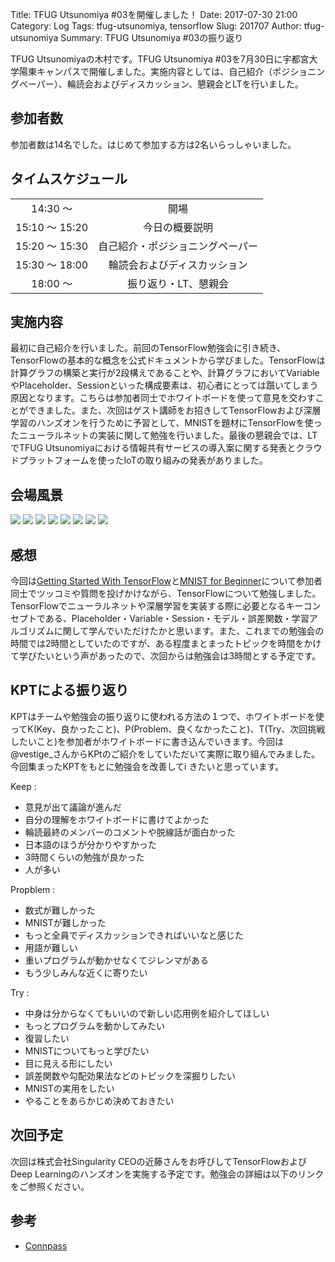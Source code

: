 Title: TFUG Utsunomiya #03を開催しました！
Date: 2017-07-30 21:00
Category: Log
Tags: tfug-utsunomiya, tensorflow
Slug: 201707
Author: tfug-utsunomiya
Summary: TFUG Utsunomiya #03の振り返り

TFUG Utsunomiyaの木村です。TFUG Utsunomiya #03を7月30日に宇都宮大学陽東キャンパスで開催しました。実施内容としては、自己紹介（ポジショニングペーパー）、輪読会およびディスカッション、懇親会とLTを行いました。

## 参加者数

参加者数は14名でした。はじめて参加する方は2名いらっしゃいました。

## タイムスケジュール

|||
|:-:|:-:|
|14:30 〜 |開場|
|15:10 〜 15:20|今日の概要説明|
|15:20 〜 15:30|自己紹介・ポジショニングペーパー|
|15:30 〜 18:00|輪読会およびディスカッション|
|18:00 〜 |振り返り・LT、懇親会|

## 実施内容

最初に自己紹介を行いました。前回のTensorFlow勉強会に引き続き、TensorFlowの基本的な概念を公式ドキュメントから学びました。TensorFlowは計算グラフの構築と実行が2段構えであることや、計算グラフにおいてVariableやPlaceholder、Sessionといった構成要素は、初心者にとっては躓いてしまう原因となります。こちらは参加者同士でホワイトボードを使って意見を交わすことができました。また、次回はゲスト講師をお招きしてTensorFlowおよび深層学習のハンズオンを行うために予習として、MNISTを題材にTensorFlowを使ったニューラルネットの実装に関して勉強を行いました。最後の懇親会では、LTでTFUG Utsunomiyaにおける情報共有サービスの導入案に関する発表とクラウドプラットフォームを使ったIoTの取り組みの発表がありました。

## 会場風景

![](/images/2017-07-30-01.jpg)
![](/images/2017-07-30-02.jpg)
![](/images/2017-07-30-03.jpg)
![](/images/2017-07-30-04.jpg)
![](/images/2017-07-30-05.jpg)
![](/images/2017-07-30-06.jpg)
![](/images/2017-07-30-07.jpg)
![](/images/2017-07-30-08.jpg)

## 感想

今回は[Getting Started With TensorFlow]()と[MNIST for Beginner]()について参加者同士でツッコミや質問を投げかけながら、TensorFlowについて勉強しました。TensorFlowでニューラルネットや深層学習を実装する際に必要となるキーコンセプトである、Placeholder・Variable・Session・モデル・誤差関数・学習アルゴリズムに関して学んでいただけたかと思います。また、これまでの勉強会の時間では2時間としていたのですが、ある程度まとまったトピックを時間をかけて学びたいという声があったので、次回からは勉強会は3時間とする予定です。

## KPTによる振り返り

KPTはチームや勉強会の振り返りに使われる方法の１つで、ホワイトボードを使ってK(Key、良かったこと)、P(Problem、良くなかったこと)、T(Try、次回挑戦したいこと)を参加者がホワイトボードに書き込んでいきます。今回は@vestige_さんからKPtのご紹介をしていただいて実際に取り組んでみました。今回集まったKPTをもとに勉強会を改善してi
きたいと思っています。

Keep :

* 意見が出て議論が進んだ
* 自分の理解をホワイトボードに書けてよかった
* 輪読最終のメンバーのコメントや脱線話が面白かった
* 日本語のほうが分かりやすかった
* 3時間くらいの勉強が良かった
* 人が多い

Propblem :

* 数式が難しかった
* MNISTが難しかった
* もっと全員でディスカッションできればいいなと感じた
* 用語が難しい
* 重いプログラムが動かせなくてジレンマがある
* もう少しみんな近くに寄りたい

Try :

* 中身は分からなくてもいいので新しい応用例を紹介してほしい
* もっとプログラムを動かしてみたい
* 復習したい
* MNISTについてもっと学びたい
* 目に見える形にしたい
* 誤差関数や勾配効果法などのトピックを深掘りしたい
* MNISTの実用をしたい
* やることをあらかじめ決めておきたい

## 次回予定

次回は株式会社Singularity CEOの近藤さんをお呼びしてTensorFlowおよびDeep Learningのハンズオンを実施する予定です。勉強会の詳細は以下のリンクをご参照ください。

## 参考

* [Connpass](https://tfug-utsunomiya.connpass.com/event/57899/)
